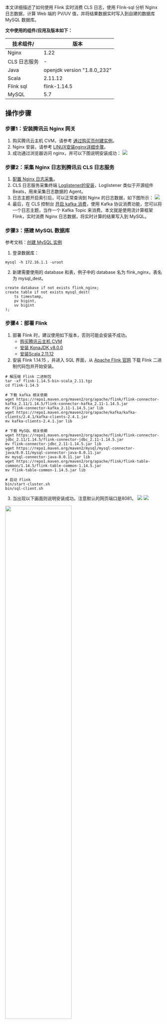 本文详细描述了如何使用 Flink 实时消费 CLS 日志，使用 Flink-sql 分析 Nginx 日志数据，计算 Web 端的 PV/UV 值，并将结果数据实时写入到自建的数据库 MySQL 数据库。

**文中使用的组件/应用及版本如下：**

| 技术组件/     | 版本                          |
|-----------|-----------------------------|
| Nginx     | 1.22                        |
| CLS 日志服务   | -                           |
| Java      | openjdk version "1.8.0_232" |
| Scala     | 2.11.12                     |
| Flink sql | flink-1.14.5                |
| MySQL     | 5.7                         |

## 操作步骤
### 步骤1：安装腾讯云 Nginx 网关
1. 购买腾讯云主机 CVM，请参考 [通过购买页创建实例](https://cloud.tencent.com/document/product/213/4855)。
2. Nginx 安装，请参考 [LINUX安装nginx详细步骤](https://cloud.tencent.com/developer/article/1654844)。
3. 成功通过浏览器访问 nginx，并可以下图说明安装成功：
![](https://qcloudimg.tencent-cloud.cn/raw/707ffb836a3af40d5cfcbaac25fda659.png)


### 步骤2：采集 Nginx 日志到腾讯云 CLS 日志服务
1. [配置 Nginx 日志采集](https://cloud.tencent.com/document/product/614/37735)。
2. CLS 日志服务采集终端 [Loglistener的安装](https://cloud.tencent.com/document/product/614/17414)，Loglistener 类似于开源组件 Beats，用来采集日志数据的 Agent。
3. 日志主题开启索引后，可以正常查询到 Nginx 的日志数据，如下图所示：
![](https://qcloudimg.tencent-cloud.cn/raw/270aa21653da799dbda8ef8d2d7acfee.png)
4. 最后，在 CLS 控制台 [开启 kafka 消费](https://cloud.tencent.com/document/product/614/72651)，使用 Kafka 协议消费功能，您可以将一个日志主题，当作一个 Kafka Topic 来消费。本文就是使用流计算框架 Flink，实时消费 Nginx 日志数据，将实时计算的结果写入到 MySQL。

### 步骤3：搭建 MySQL 数据库
参考文档：[创建 MySQL 实例](https://cloud.tencent.com/document/product/236/46433)
1. 登录数据库：
```
mysql -h 172.16.1.1 -uroot
```
2. 新建需要使用的 database 和表，例子中的 database 名为 flink_nginx，表名为 mysql_dest。
```
create database if not exists flink_nginx;
create table if not exists mysql_dest(
    ts timestamp,
    pv bigint,
    uv bigint
);
```

 

### 步骤4：部署 Flink
1. 部署 Flink 时，建议使用如下版本，否则可能会安装不成功。
	- [购买腾讯云主机 CVM](https://cloud.tencent.com/document/product/213/4855)
	- [安装 KonaJDK v8.0.0](https://cloud.tencent.com/document/product/1149/38537)
	- [安装Scala 2.11.12](https://www.scala-lang.org/download/2.11.12.html)
2. 安装 Flink 1.14.15 ，并进入 SQL 界面，从 [Apache Flink 官网](https://flink.apache.org/downloads.html#apache-flink-1145) 下载 Flink 二进制代码包并开始安装。
```
# 解压缩 Flink 二进制包
tar -xf flink-1.14.5-bin-scala_2.11.tgz
cd flink-1.14.5

# 下载 kafka 相关依赖
wget https://repo1.maven.org/maven2/org/apache/flink/flink-connector-kafka_2.11/1.14.5/flink-connector-kafka_2.11-1.14.5.jar
mv flink-connector-kafka_2.11-1.14.5.jar lib
wget https://repo1.maven.org/maven2/org/apache/kafka/kafka-clients/2.4.1/kafka-clients-2.4.1.jar
mv kafka-clients-2.4.1.jar lib

# 下载 MySQL 相关依赖
wget https://repo1.maven.org/maven2/org/apache/flink/flink-connector-jdbc_2.11/1.14.5/flink-connector-jdbc_2.11-1.14.5.jar
mv flink-connector-jdbc_2.11-1.14.5.jar lib
wget https://repo1.maven.org/maven2/mysql/mysql-connector-java/8.0.11/mysql-connector-java-8.0.11.jar
mv mysql-connector-java-8.0.11.jar lib
wget https://repo1.maven.org/maven2/org/apache/flink/flink-table-common/1.14.5/flink-table-common-1.14.5.jar
mv flink-table-common-1.14.5.jar lib

# 启动 Flink
bin/start-cluster.sh
bin/sql-client.sh
```
3. 当出现以下画面则说明安装成功。注意默认的网页端口是8081。
![](https://qcloudimg.tencent-cloud.cn/raw/d988fff8bdbbdcaad4f4a2452d5c9ec1.png)
![](https://qcloudimg.tencent-cloud.cn/raw/24bafef62a5f676b28f72f0693f851f9.png)
 <img src="https://qcloudimg.tencent-cloud.cn/raw/964a9da5f694cbd8565001f058a5f52f.png" width="65%">

### 步骤5：使用 Flink 消费 CLS 日志数据
1. 在 SQL Client 界面中，执行如下 SQL：
```
-- 建数据源表消费 kafka 数据
CREATE TABLE `nginx_source`
(
    `remote_user` STRING,           -- 日志中字段，客户端名称
    `time_local` STRING,            -- 日志中字段，服务器本地时间
    `body_bytes_sent` BIGINT,       -- 日志中字段，发送给客户端的字节数
    `http_x_forwarded_for` STRING,  -- 日志中字段，当前端有代理服务器时，记录客户端真实 IP 地址的配
    `remote_addr` STRING,           -- 日志中字段，客户端 IP 地址
    `protocol` STRING,              -- 日志中字段，协议类型
    `status` INT,                   -- 日志中字段，HTTP 请求状态码
    `url` STRING,                   -- 日志中字段，url 地址
    `http_referer` STRING,          -- 日志中字段，访问来源的页面链接地址
    `http_user_agent` STRING,       -- 日志中字段，客户端浏览器信息
    `method` STRING,                -- 日志中字段，HTTP 请求方法
    `partition_id` BIGINT METADATA FROM 'partition' VIRTUAL,    -- kafka分区
    `ts` AS PROCTIME()                
)  WITH (
  'connector' = 'kafka',
  'topic' = 'YourTopic',  -- cls kafka协议消费控制台给出的的主题名称，例如out-633a268c-XXXX-4a4c-XXXX-7a9a1a7baXXXX 
  'properties.bootstrap.servers' = 'kafkaconsumer-ap-guangzhou.cls.tencentcs.com:9096',   -- cls kakfa协议消费控制台给出的服务地址，例子中是广州地域的外网消费地址，请按照您的实际情况填写
  'properties.group.id' = 'kafka_flink', -- kafka 消费组名称
  'scan.startup.mode' = 'earliest-offset', 
  'format' = 'json',
  'json.fail-on-missing-field' = 'false', 
  'json.ignore-parse-errors' = 'true' ,
  'properties.sasl.jaas.config' = 'org.apache.kafka.common.security.plain.PlainLoginModule required username="your username" password="your password";',--用户名是日志主题所属的日志集合ID，例如ca5cXXXX-dd2e-4ac0-af12-92d4b677d2c6，密码是用户的secretid#secrectkey组合的字符串，比AKIDWrwkHYYHjvqhz1mHVS8YhXXXX#XXXXuXtymIXT0Lac注意不要丢失#。
  'properties.security.protocol' = 'SASL_PLAINTEXT',
  'properties.sasl.mechanism' = 'PLAIN'
);

--- 建立目标表，写入mysql
CREATE TABLE `mysql_dest`
(
    `ts` TIMESTAMP,  
    `pv` BIGINT, 
    `uv` BIGINT 
)  WITH (
    'connector' = 'jdbc',
    'url' = 'jdbc:mysql://11.150.2.1:3306/flink_nginx?&amp;serverTimezone=Asia/Shanghai', -- 注意这边的时区设置
    'username'= 'username',     -- mysql账号
    'password'= 'password',     -- mysql密码
    'table-name' = 'mysql_dest' -- mysql表名
);

--- 查询 kafka 数据源表，计算后写入 mysql 目标表
INSERT INTO mysql_dest (ts,uv,pv)
SELECT TUMBLE_START(ts, INTERVAL '1' MINUTE) start_ts, COUNT(DISTINCT remote_addr) uv,count(*) pv
FROM nginx_source
GROUP BY TUMBLE(ts, INTERVAL '1' MINUTE);
```
2. 在 Flink 的任务监控页，我们可以看到任务的监控数据：
![](https://qcloudimg.tencent-cloud.cn/raw/9e59652be03ac35c9e4510c2b5cc7de3.png)
3. 进入 MySql 数据库，即可看到计算 PV、UV 的结果数据实时写入。
![](https://qcloudimg.tencent-cloud.cn/raw/51cbfe4115a1130f03b24a823427b634.png)
